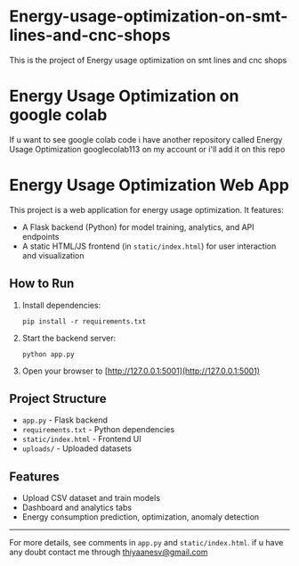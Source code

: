 # Energy-usage-optimization-on-smt-lines-and-cnc-shops
This is the project of Energy usage optimization on smt lines and cnc shops
# Energy Usage Optimization on google colab
If u want to see google colab code i have another repository called  Energy Usage Optimization googlecolab113 on my account or i'll add it on this repo

 # Energy Usage Optimization Web App

This project is a web application for energy usage optimization. It features:
- A Flask backend (Python) for model training, analytics, and API endpoints
- A static HTML/JS frontend (in `static/index.html`) for user interaction and visualization

## How to Run

1. Install dependencies:
   ```
   pip install -r requirements.txt
   ```
2. Start the backend server:
   ```
   python app.py
   ```
3. Open your browser to [http://127.0.0.1:5001](http://127.0.0.1:5001)

## Project Structure

- `app.py` - Flask backend
- `requirements.txt` - Python dependencies
- `static/index.html` - Frontend UI
- `uploads/` - Uploaded datasets

## Features
- Upload CSV dataset and train models
- Dashboard and analytics tabs
- Energy consumption prediction, optimization, anomaly detection

---

For more details, see comments in `app.py` and `static/index.html`.
 if u have any doubt contact me through thiyaanesv@gmail.com

